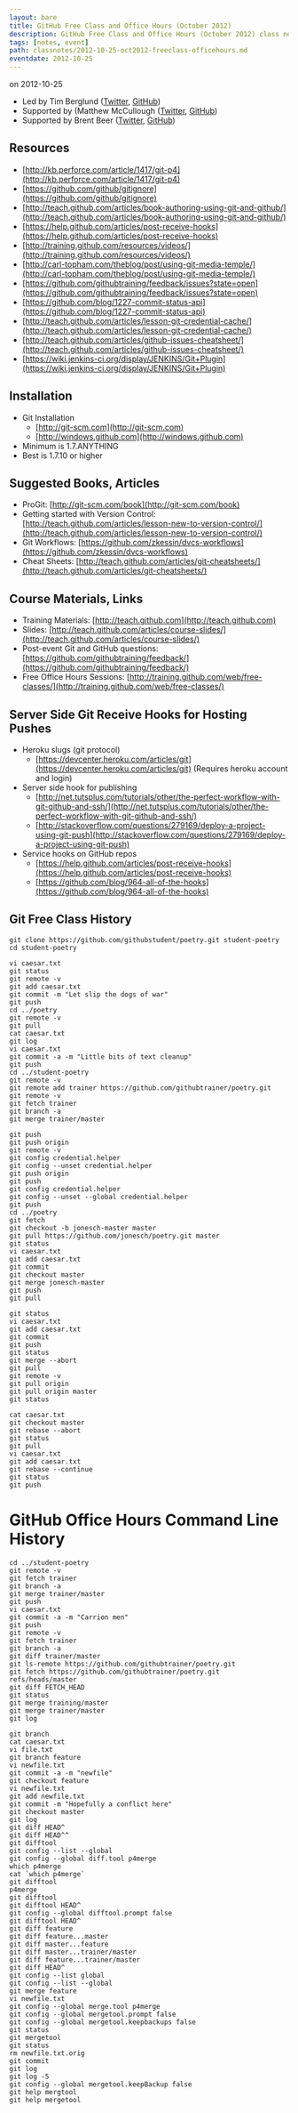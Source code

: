 ```yaml
---
layout: bare
title: GitHub Free Class and Office Hours (October 2012)
description: GitHub Free Class and Office Hours (October 2012) class notes
tags: [notes, event]
path: classnotes/2012-10-25-oct2012-freeclass-officehours.md
eventdate: 2012-10-25
---
```


on 2012-10-25

* Led by Tim Berglund ([Twitter](http://twitter.com/tlberglund), [GitHub](https://github.com/tlberglund))
* Supported by (Matthew McCullough ([Twitter](http://twitter.com/matthewmccull), [GitHub](https://github.com/matthewmccullough))
* Supported by Brent Beer ([Twitter](http://twitter.com/brntbeer), [GitHub](https://github.com/brntbeer))

## Resources

* [http://kb.perforce.com/article/1417/git-p4](http://kb.perforce.com/article/1417/git-p4)
* [https://github.com/github/gitignore](https://github.com/github/gitignore)
* [http://teach.github.com/articles/book-authoring-using-git-and-github/](http://teach.github.com/articles/book-authoring-using-git-and-github/)
* [https://help.github.com/articles/post-receive-hooks](https://help.github.com/articles/post-receive-hooks)
* [http://training.github.com/resources/videos/](http://training.github.com/resources/videos/)
* [http://carl-topham.com/theblog/post/using-git-media-temple/](http://carl-topham.com/theblog/post/using-git-media-temple/)
* [https://github.com/githubtraining/feedback/issues?state=open](https://github.com/githubtraining/feedback/issues?state=open)
* [https://github.com/blog/1227-commit-status-api](https://github.com/blog/1227-commit-status-api)
* [http://teach.github.com/articles/lesson-git-credential-cache/](http://teach.github.com/articles/lesson-git-credential-cache/)
* [http://teach.github.com/articles/github-issues-cheatsheet/](http://teach.github.com/articles/github-issues-cheatsheet/)
* [https://wiki.jenkins-ci.org/display/JENKINS/Git+Plugin](https://wiki.jenkins-ci.org/display/JENKINS/Git+Plugin)

## Installation
* Git Installation
    * [http://git-scm.com](http://git-scm.com)
    * [http://windows.github.com](http://windows.github.com)
* Minimum is 1.7.ANYTHING
* Best is 1.7.10 or higher

## Suggested Books, Articles
* ProGit: [http://git-scm.com/book](http://git-scm.com/book)
* Getting started with Version Control: [http://teach.github.com/articles/lesson-new-to-version-control/](http://teach.github.com/articles/lesson-new-to-version-control/)
* Git Workflows: [https://github.com/zkessin/dvcs-workflows](https://github.com/zkessin/dvcs-workflows)
* Cheat Sheets: [http://teach.github.com/articles/git-cheatsheets/](http://teach.github.com/articles/git-cheatsheets/)

## Course Materials, Links
* Training Materials: [http://teach.github.com](http://teach.github.com)
* Slides: [http://teach.github.com/articles/course-slides/](http://teach.github.com/articles/course-slides/)
* Post-event Git and GitHub questions: [https://github.com/githubtraining/feedback/](https://github.com/githubtraining/feedback/)
* Free Office Hours Sessions: [http://training.github.com/web/free-classes/](http://training.github.com/web/free-classes/)

## Server Side Git Receive Hooks for Hosting Pushes
* Heroku slugs (git protocol) 
    * [https://devcenter.heroku.com/articles/git](https://devcenter.heroku.com/articles/git) (Requires heroku account and login)
* Server side hook for publishing
    * [http://net.tutsplus.com/tutorials/other/the-perfect-workflow-with-git-github-and-ssh/](http://net.tutsplus.com/tutorials/other/the-perfect-workflow-with-git-github-and-ssh/)
    * [http://stackoverflow.com/questions/279169/deploy-a-project-using-git-push](http://stackoverflow.com/questions/279169/deploy-a-project-using-git-push)
* Service hooks on GitHub repos
    * [https://help.github.com/articles/post-receive-hooks](https://help.github.com/articles/post-receive-hooks)
    * [https://github.com/blog/964-all-of-the-hooks](https://github.com/blog/964-all-of-the-hooks)


## Git Free Class History

    git clone https://github.com/githubstudent/poetry.git student-poetry
    cd student-poetry
    
    vi caesar.txt
    git status
    git remote -v
    git add caesar.txt
    git commit -m "Let slip the dogs of war"
    git push
    cd ../poetry
    git remote -v
    git pull
    cat caesar.txt
    git log
    vi caesar.txt
    git commit -a -m "Little bits of text cleanup"
    git push
    cd ../student-poetry
    git remote -v
    git remote add trainer https://github.com/githubtrainer/poetry.git
    git remote -v
    git fetch trainer
    git branch -a
    git merge trainer/master 
    
    git push
    git push origin
    git remote -v
    git config credential.helper
    git config --unset credential.helper
    git push origin
    git push 
    git config credential.helper
    git config --unset --global credential.helper
    git push 
    cd ../poetry
    git fetch
    git checkout -b jonesch-master master
    git pull https://github.com/jonesch/poetry.git master
    git status
    vi caesar.txt
    git add caesar.txt
    git commit
    git checkout master
    git merge jonesch-master
    git push
    git pull
    
    git status
    vi caesar.txt
    git add caesar.txt
    git commit
    git push
    git status
    git merge --abort
    git pull
    git remote -v
    git pull origin
    git pull origin master
    git status
    
    cat caesar.txt
    git checkout master
    git rebase --abort
    git status
    git pull
    vi caesar.txt
    git add caesar.txt
    git rebase --continue 
    git status
    git push
    
# GitHub Office Hours Command Line History

    cd ../student-poetry
    git remote -v
    git fetch trainer
    git branch -a
    git merge trainer/master
    git push
    vi caesar.txt
    git commit -a -m "Carrion men"
    git push
    git remote -v
    git fetch trainer
    git branch -a
    git diff trainer/master
    git ls-remote https://github.com/githubtrainer/poetry.git
    git fetch https://github.com/githubtrainer/poetry.git refs/heads/master
    git diff FETCH_HEAD
    git status
    git merge training/master
    git merge trainer/master
    git log
    
    git branch
    cat caesar.txt
    vi file.txt
    git branch feature
    vi newfile.txt
    git commit -a -m "newfile"
    git checkout feature
    vi newfile.txt
    git add newfile.txt
    git commit -m "Hopefully a conflict here"
    git checkout master
    git log
    git diff HEAD^
    git diff HEAD^^
    git difftool
    git config --list --global
    git config --global diff.tool p4merge
    which p4merge
    cat `which p4merge`
    git difftool
    p4merge
    git difftool
    git difftool HEAD^
    git config --global difftool.prompt false
    git difftool HEAD^
    git diff feature
    git diff feature...master
    git diff master...feature
    git diff master...trainer/master
    git diff feature...trainer/master
    git diff HEAD^
    git config --list global
    git config --list --global
    git merge feature
    vi newfile.txt
    git config --global merge.tool p4merge
    git config --global mergetool.prompt false
    git config --global mergetool.keepbackups false
    git status
    git mergetool
    git status
    rm newfile.txt.orig
    git commit
    git log
    git log -5
    git config --global mergetool.keepBackup false
    git help mergtool
    git help mergetool
